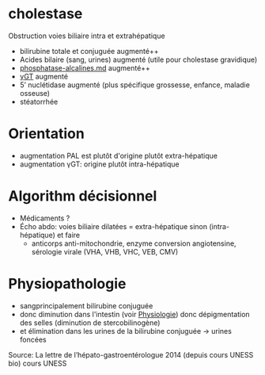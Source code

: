 # cholestase



Obstruction voies biliaire intra et extrahépatique 

- bilirubine totale et conjuguée augmenté++ 
- Acides bilaire (sang, urines) augmenté (utile pour cholestase gravidique) 
- [phosphatase-alcalines.md](#phosphatase-alcalinesmd) augmenté++ 
- [γGT](#ceb3gtmd) augmenté 
- 5’ nuclétidase augmenté (plus spécifique grossesse, enfance, maladie osseuse) 
- stéatorrhée 


# Orientation


- augmentation PAL est plutôt d'origine plutôt extra-hépatique 
- augmentation γGT: origine plutôt intra-hépatique 


# Algorithm décisionnel


- Médicaments ? 
- Écho abdo: voies biliaire dilatées = extra-hépatique sinon (intra-hépatique) et faire 
    - anticorps anti-mitochondrie, enzyme conversion angiotensine, sérologie virale (VHA, VHB, VHC, VEB, CMV) 


# Physiopathologie


- sangprincipalement bilirubine conjuguée 
- donc diminution dans l'intestin (voir [Physiologie](bilirubine.md#physiologie)) donc dépigmentation des selles (diminution de stercobilinogène) 
- et élimination dans les urines de la bilirubine conjuguée -> urines foncées 

Source: La lettre de l’hépato-gastroentérologue 2014 (depuis cours UNESS bio)
cours UNESS 

